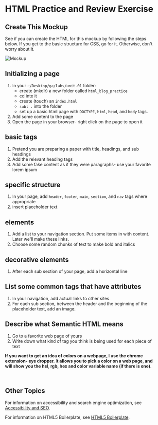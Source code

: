 # HTML Practice and Review Exercise

## Create This Mockup
See if you can create the HTML for this mockup by following the steps below. If you get to the basic structure for CSS, go for it.  Otherwise, don't worry about it. 

![Mockup](https://i.imgur.com/VWjFZnC.png)

## Initializing a page
1. In your `~/Desktop/ga/labs/unit-01` folder:
    - create (mkdir) a new folder called `html_blog_practice`
    - cd into it
    - create (touch) an `index.html`
    - `subl .` into the folder
    - set up a basic html page with `DOCTYPE`, `html`, `head`, and `body` tags.
1. Add some content to the page
1. Open the page in your browser- right click on the page to open it

## basic tags
1. Pretend you are preparing a paper with title, headings, and sub headings
1. Add the relevant heading tags
1. Add some fake content as if they were paragraphs- use your favorite lorem ipsum

## specific structure
1. In your page, add `header`, `footer`, `main`, `section`, and `nav` tags where appropriate
1. insert placeholder text

## elements
1. Add a list to your navigation section.  Put some items in with content. Later we'll make these links.
1. Choose some random chunks of text to make bold and italics

## decorative elements
1. After each sub section of your page, add a horizontal line

## List some common tags that have attributes
1. In your navigation, add actual links to other sites
1. For each sub section, between the header and the beginning of the placeholder text, add an image.

## Describe what Semantic HTML means
1. Go to a favorite web page of yours
1. Write down what kind of tag you think is being used for each piece of text

**If you want to get an idea of colors on a webpage, I use the chrome extension- eye dropper.  It allows you to pick a color on a web page, and will show you the hsl, rgb, hex and color variable name (if there is one).**

<br />

## Other Topics

For information on accessibility and search engine optimization, see [Accessibility and SEO](https://github.com/ATL-WDI-Curriculum/atl-wdi-10/blob/master/instructor_notes/unit_01/html/accessibility-and-seo.md).

For information on HTML5 Boilerplate, see [HTML5 Boilerplate](https://github.com/ATL-WDI-Curriculum/atl-wdi-10/blob/master/instructor_notes/unit_01/html/html5-boilerplate.md).

